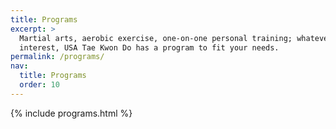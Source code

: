 ```yaml
---
title: Programs
excerpt: >
  Martial arts, aerobic exercise, one-on-one personal training; whatever you
  interest, USA Tae Kwon Do has a program to fit your needs.
permalink: /programs/
nav:
  title: Programs
  order: 10
---
```


{% include programs.html %}
